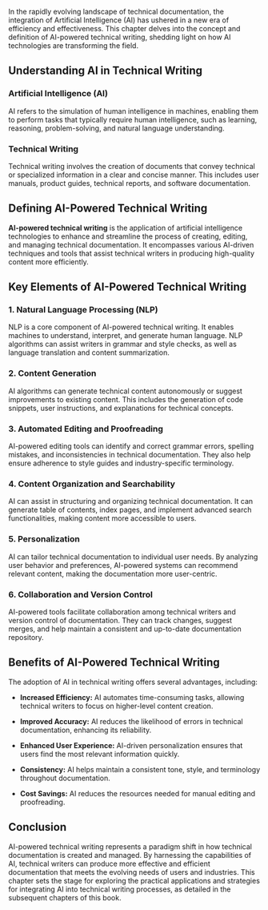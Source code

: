 
In the rapidly evolving landscape of technical documentation, the integration of Artificial Intelligence (AI) has ushered in a new era of efficiency and effectiveness. This chapter delves into the concept and definition of AI-powered technical writing, shedding light on how AI technologies are transforming the field.

## Understanding AI in Technical Writing

### **Artificial Intelligence (AI)**

AI refers to the simulation of human intelligence in machines, enabling them to perform tasks that typically require human intelligence, such as learning, reasoning, problem-solving, and natural language understanding.

### **Technical Writing**

Technical writing involves the creation of documents that convey technical or specialized information in a clear and concise manner. This includes user manuals, product guides, technical reports, and software documentation.

## Defining AI-Powered Technical Writing

**AI-powered technical writing** is the application of artificial intelligence technologies to enhance and streamline the process of creating, editing, and managing technical documentation. It encompasses various AI-driven techniques and tools that assist technical writers in producing high-quality content more efficiently.

## Key Elements of AI-Powered Technical Writing

### **1\. Natural Language Processing (NLP)**

NLP is a core component of AI-powered technical writing. It enables machines to understand, interpret, and generate human language. NLP algorithms can assist writers in grammar and style checks, as well as language translation and content summarization.

### **2\. Content Generation**

AI algorithms can generate technical content autonomously or suggest improvements to existing content. This includes the generation of code snippets, user instructions, and explanations for technical concepts.

### **3\. Automated Editing and Proofreading**

AI-powered editing tools can identify and correct grammar errors, spelling mistakes, and inconsistencies in technical documentation. They also help ensure adherence to style guides and industry-specific terminology.

### **4\. Content Organization and Searchability**

AI can assist in structuring and organizing technical documentation. It can generate table of contents, index pages, and implement advanced search functionalities, making content more accessible to users.

### **5\. Personalization**

AI can tailor technical documentation to individual user needs. By analyzing user behavior and preferences, AI-powered systems can recommend relevant content, making the documentation more user-centric.

### **6\. Collaboration and Version Control**

AI-powered tools facilitate collaboration among technical writers and version control of documentation. They can track changes, suggest merges, and help maintain a consistent and up-to-date documentation repository.

## Benefits of AI-Powered Technical Writing

The adoption of AI in technical writing offers several advantages, including:

- **Increased Efficiency:** AI automates time-consuming tasks, allowing technical writers to focus on higher-level content creation.
    
- **Improved Accuracy:** AI reduces the likelihood of errors in technical documentation, enhancing its reliability.
    
- **Enhanced User Experience:** AI-driven personalization ensures that users find the most relevant information quickly.
    
- **Consistency:** AI helps maintain a consistent tone, style, and terminology throughout documentation.
    
- **Cost Savings:** AI reduces the resources needed for manual editing and proofreading.
    

## Conclusion

AI-powered technical writing represents a paradigm shift in how technical documentation is created and managed. By harnessing the capabilities of AI, technical writers can produce more effective and efficient documentation that meets the evolving needs of users and industries. This chapter sets the stage for exploring the practical applications and strategies for integrating AI into technical writing processes, as detailed in the subsequent chapters of this book.
